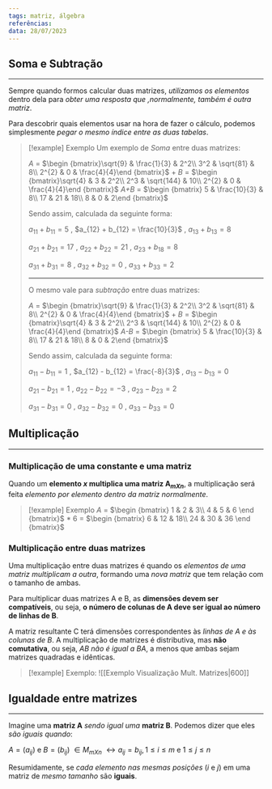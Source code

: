 ```yaml
---
tags: matriz, álgebra
referências: 
data: 28/07/2023
---
```


## Soma e Subtração
---
Sempre quando formos calcular duas matrizes, *utilizamos os elementos* dentro dela para *obter uma resposta que ,normalmente, também é outra matriz*.

Para descobrir quais elementos usar na hora de fazer o cálculo, podemos simplesmente *pegar o mesmo índice entre as duas tabelas*.

>[!example] Exemplo
>Um exemplo de *Soma* entre duas matrizes:
>
>*A* = $\begin {bmatrix}\sqrt{9} & \frac{1}{3} & 2^2\\ 3^2 & \sqrt{81} & 8\\ 2^{2} & 0 & \frac{4}{4}\end {bmatrix}$ + *B* = $\begin {bmatrix}\sqrt{4} & 3 & 2^2\\ 2^3 & \sqrt{144} & 10\\ 2^{2} & 0 & \frac{4}{4}\end {bmatrix}$ *A+B* = $\begin {bmatrix} 5 & \frac{10}{3} & 8\\ 17 & 21 & 18\\ 8 & 0 & 2\end {bmatrix}$
>
>Sendo assim, calculada da seguinte forma:
>
> $a_{11} + b_{11} = 5$ , $a_{12} + b_{12} = \frac{10}{3}$ , $a_{13} + b_{13} = 8$
> 
> $a_{21} + b_{21} = 17$ , $a_{22} + b_{22} = 21$ , $a_{23} + b_{18} = 8$
> 
> $a_{31} + b_{31} = 8$ , $a_{32} + b_{32} = 0$ , $a_{33} + b_{33} = 2$
> 
> ---
> O mesmo vale para *subtração* entre duas matrizes:
>
> *A* = $\begin {bmatrix}\sqrt{9} & \frac{1}{3} & 2^2\\ 3^2 & \sqrt{81} & 8\\ 2^{2} & 0 & \frac{4}{4}\end {bmatrix}$ + *B* = $\begin {bmatrix}\sqrt{4} & 3 & 2^2\\ 2^3 & \sqrt{144} & 10\\ 2^{2} & 0 & \frac{4}{4}\end {bmatrix}$ *A-B* = $\begin {bmatrix} 5 & \frac{10}{3} & 8\\ 17 & 21 & 18\\ 8 & 0 & 2\end {bmatrix}$
>
>Sendo assim, calculada da seguinte forma:
>
> $a_{11} - b_{11} = 1$ , $a_{12} - b_{12} = \frac{-8}{3}$ , $a_{13} - b_{13} = 0$
> 
> $a_{21} - b_{21} = 1$ , $a_{22} - b_{22} = -3$ , $a_{23} - b_{23} = 2$
> 
> $a_{31} - b_{31} = 0$ , $a_{32} - b_{32} = 0$ , $a_{33} - b_{33} = 0$
> 


## Multiplicação
---
### Multiplicação de uma constante e uma matriz
Quando um **elemento *x* multiplica uma matriz A$_{mXn}$**, a multiplicação será feita *elemento por elemento dentro da matriz normalmente*.

>[!example] Exemplo
>*A* = $\begin {bmatrix}
>1 & 2 & 3\\
>4 & 5 & 6
>\end {bmatrix}$ * 6 $=$ $\begin {bmatrix} 6 & 12 & 18\\ 24 & 30 & 36 \end {bmatrix}$

### Multiplicação entre duas matrizes
Uma multiplicação entre duas matrizes é quando os *elementos de uma matriz multiplicam a outra*, formando uma *nova matriz* que tem relação com o tamanho de ambas.

Para multiplicar duas matrizes A e B, as **dimensões devem ser compatíveis**, ou seja, **o número de colunas de A deve ser igual ao número de linhas de B**.

A matriz resultante C terá dimensões correspondentes às *linhas de A e às colunas de B*. A multiplicação de matrizes é distributiva, mas **não comutativa**, ou seja, *AB não é igual a BA*, a menos que ambas sejam matrizes quadradas e idênticas.

>[!example] Exemplo:
> ![[Exemplo Visualização Mult. Matrizes|600]]

## Igualdade entre matrizes
---

Imagine uma **matriz A** *sendo igual uma* **matriz B**. Podemos dizer que eles *são iguais quando*:

$A = (a_{ij})$ e $B = (b_{ij})$ $\in M_{mXn}$ $\leftrightarrow a_{ij} = b_{ij}, 1 \leq i \leq m$ e $1 \leq j \leq n$ 

Resumidamente, se *cada elemento nas mesmas posições* (*i* e *j*) em uma matriz de *mesmo tamanho* são **iguais**.